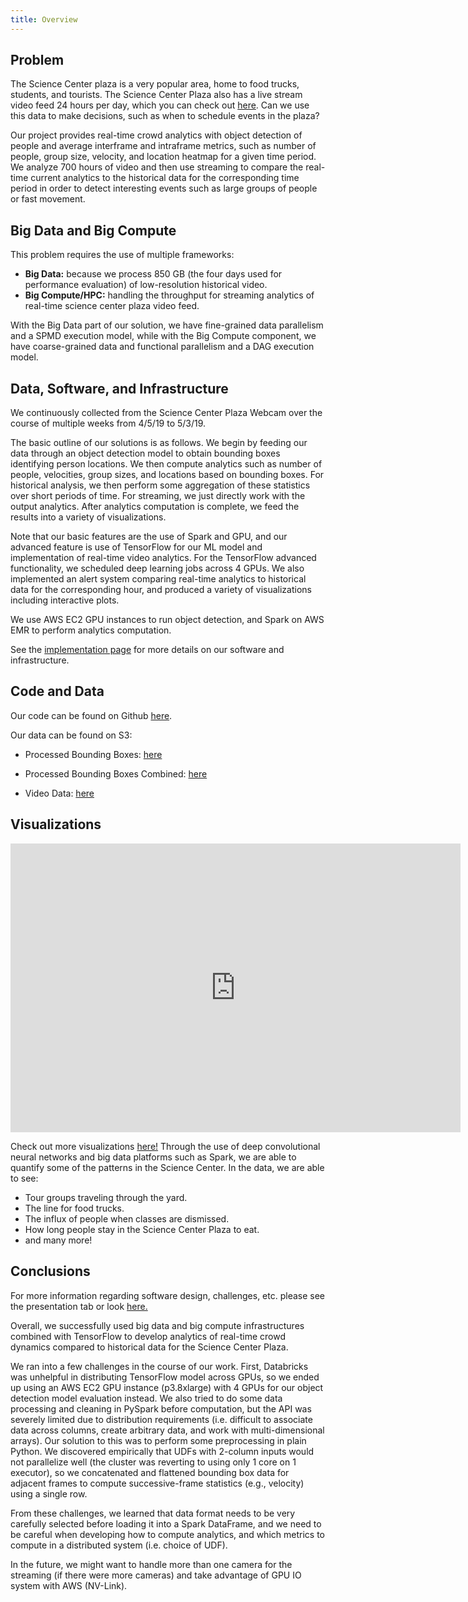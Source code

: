 ```yaml
---
title: Overview
---
```


## Problem

The Science Center plaza is a very popular area, home to food trucks, students,
and tourists. The Science Center Plaza also has a live stream video feed 24 
hours per day, which you can check out
[here](https://commonspaces.harvard.edu/plaza-webcam).
Can we use this data to make decisions, such as when to schedule
events in the plaza?

Our project provides real-time crowd analytics with object detection of people
and average interframe and intraframe metrics, such as number of people, group
size, velocity, and location heatmap for a given time period.
We analyze 700 hours of video and then use streaming to compare the real-time
current analytics to the historical data for the corresponding time period in
order to detect interesting events such as large groups of people or fast
movement.

## Big Data and Big Compute

This problem requires the use of multiple frameworks:

* __Big Data:__ because we process 850 GB (the four days used for performance evaluation) of low-resolution historical video.
* __Big Compute/HPC:__ handling the throughput for streaming analytics of real-time science
center plaza video feed.

With the Big Data part of our solution, we have fine-grained data parallelism and a SPMD execution model,
while with the Big Compute component, we have coarse-grained data and functional parallelism and a DAG
execution model.

## Data, Software, and Infrastructure

We continuously collected from the Science Center Plaza Webcam over the course of multiple weeks from 4/5/19 to 5/3/19.

The basic outline of our solutions is as follows. We begin by feeding our data through an object detection
model to obtain bounding boxes identifying person locations. We then compute analytics such as number of
people, velocities, group sizes, and locations based on bounding boxes. For historical analysis, we then
perform some aggregation of these statistics over short periods of time. For streaming, we just directly work
with the output analytics. After analytics computation is complete, we feed the results into a variety of visualizations.

Note that our basic features are the use of Spark and GPU, and our advanced feature
is use of TensorFlow for our ML model and implementation of real-time video analytics.
For the TensorFlow advanced functionality, we scheduled deep learning jobs across 4 GPUs. 
We also implemented an alert system comparing real-time 
analytics to historical data for the corresponding hour,
and produced a variety of visualizations including interactive plots.

We use AWS EC2 GPU instances to run object detection, and Spark on AWS EMR to perform analytics computation.

See the [implementation page](implementation.html) for more details on our software and infrastructure.

## Code and Data

Our code can be found on Github
[here](http://www.github.com/stephenslater/crowd-dynamics).

Our data can be found on S3:

* Processed Bounding Boxes: [here](https://drive.google.com/open?id=1g1MuCQdZyXJoDIY28-wriIBqh4G_DRgT)

* Processed Bounding Boxes Combined: [here](https://drive.google.com/open?id=1uLOzrqadUjTC3b4PvPaHHIJkFJY0azRW)

* Video Data: [here](https://drive.google.com/drive/folders/15Ui7FiJQtIAhgsCwmYHJ0k8dIodDR7x5?usp=sharing)


## Visualizations

<!-- <div style="width:100%; background-color:red; height: 308px"> -->

<iframe src="https://giphy.com/embed/cms6JM0agpP9HfWIEy" width="720" height="462" frameBorder="0" class="giphy-embed" style="display: block; margin-left: auto; margin-right: auto;width: 720px" allowFullScreen></iframe>

<!-- </div> -->

Check out more visualizations [here!](visualizations.html)
Through the use of deep convolutional neural networks and big data platforms
such as Spark, we are able to quantify some of the patterns in the Science
Center.
In the data, we are able to see:

<ul>
    <li>Tour groups traveling through the yard.</li>
    <li>The line for food trucks.</li>
    <li>The influx of people when classes are dismissed.</li>
    <li>How long people stay in the Science Center Plaza to eat.</li>
    <li>and many more!</li>
</ul>

## Conclusions

For more information regarding software design, challenges, etc. please see the presentation tab or look [here.](presentation)

Overall, we successfully used big data and big compute infrastructures combined with TensorFlow to develop analytics of 
real-time crowd dynamics compared to historical data for the Science Center Plaza.

We ran into a few challenges in the course of our work. First, Databricks was unhelpful in distributing TensorFlow model 
across GPUs, so we ended up using an AWS EC2 GPU instance (p3.8xlarge) with 4 GPUs for our object detection model
evaluation instead. We also tried to do some data processing and cleaning in PySpark before computation, but the API 
was severely limited due to distribution requirements (i.e. difficult to associate data across columns, create arbitrary data, 
and work with multi-dimensional arrays). Our solution to this was to perform some preprocessing in plain Python. We discovered
empirically that UDFs with 2-column inputs would not parallelize well (the cluster was reverting to using only 1 core on 1 
executor), so we concatenated and flattened bounding box data for adjacent frames to compute successive-frame statistics
(e.g., velocity) using a single row.


From these challenges, we learned that data format needs to be very carefully selected before loading it into a Spark 
DataFrame, and we need to be careful when developing how to compute analytics, and which metrics to compute in a distributed 
system (i.e. choice of UDF).


In the future, we might want to handle more than one camera for the streaming (if there were more cameras) and take advantage 
of GPU IO system with AWS (NV-Link).
